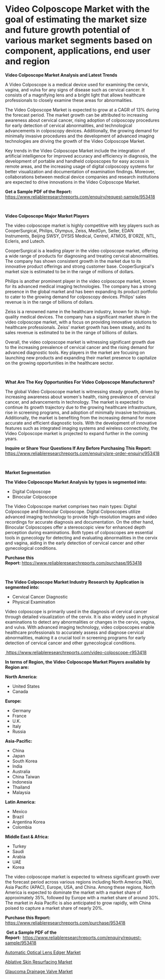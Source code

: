 <p><h1>Video Colposcope Market with the goal of estimating the market size and future growth potential of various market segments based on component, applications, end user and region</h1></p><p><strong>Video Colposcope Market Analysis and Latest Trends</strong></p>
<p><p>A Video Colposcope is a medical device used for examining the cervix, vagina, and vulva for any signs of disease such as cervical cancer. It consists of a magnifying lens and a bright light that allows healthcare professionals to closely examine these areas for abnormalities.</p><p>The Video Colposcope Market is expected to grow at a CAGR of 13% during the forecast period. The market growth can be attributed to increasing awareness about cervical cancer, rising adoption of colposcopy procedures for early detection of cervical abnormalities, and technological advancements in colposcopy devices. Additionally, the growing demand for minimally invasive procedures and the development of advanced imaging technologies are driving the growth of the Video Colposcope Market.</p><p>Key trends in the Video Colposcope Market include the integration of artificial intelligence for improved accuracy and efficiency in diagnosis, the development of portable and handheld colposcopes for easy access in remote areas, and the increasing usage of digital colposcopy systems for better visualization and documentation of examination findings. Moreover, collaborations between medical device companies and research institutions are expected to drive innovations in the Video Colposcope Market.</p></p>
<p><strong>Get a Sample PDF of the Report:&nbsp;</strong> <a href="https://www.reliableresearchreports.com/enquiry/request-sample/953418">https://www.reliableresearchreports.com/enquiry/request-sample/953418</a></p>
<p>&nbsp;</p>
<p><strong>Video Colposcope Major Market Players</strong></p>
<p><p>The video colposcope market is highly competitive with key players such as CooperSurgical, Philips, Olympus, Zeiss, MedGyn, Seiler, EDAN Instruments, Beijing SWSY, DYSIS Medical, Centrel, ATMOS, B'ORZE, NTL, Ecleris, and Lutech. </p><p>CooperSurgical is a leading player in the video colposcope market, offering a wide range of products for diagnosing and treating cervical abnormalities. The company has shown consistent growth in the market due to its innovative product offerings and strong customer base. CooperSurgical's market size is estimated to be in the range of millions of dollars.</p><p>Philips is another prominent player in the video colposcope market, known for its advanced medical imaging technologies. The company has a strong presence in the global market and has been expanding its product portfolio to cater to the growing demand for colposcopy devices. Philips' sales revenue is in the range of billions of dollars.</p><p>Zeiss is a renowned name in the healthcare industry, known for its high-quality medical devices. The company has a significant market share in the video colposcope market, with a focus on providing innovative solutions to healthcare professionals. Zeiss' market growth has been steady, and its sales revenue is estimated to be in the range of billions of dollars.</p><p>Overall, the video colposcope market is witnessing significant growth due to the increasing prevalence of cervical cancer and the rising demand for advanced diagnostic tools. Key players in the market are focusing on launching new products and expanding their market presence to capitalize on the growing opportunities in the healthcare sector.</p></p>
<p>&nbsp;</p>
<p><strong>What Are The Key Opportunities For Video Colposcope Manufacturers?</strong></p>
<p><p>The global Video Colposcope market is witnessing steady growth, driven by increasing awareness about women's health, rising prevalence of cervical cancer, and advancements in technology. The market is expected to continue its growth trajectory due to the growing healthcare infrastructure, rise in screening programs, and adoption of minimally invasive techniques. Additionally, the market is benefiting from the increasing demand for more accurate and efficient diagnostic tools. With the development of innovative features such as integrated imaging systems and wireless connectivity, the Video Colposcope market is projected to expand further in the coming years.</p></p>
<p><strong>Inquire or Share Your Questions If Any Before Purchasing This Report:</strong> <a href="https://www.reliableresearchreports.com/enquiry/pre-order-enquiry/953418">https://www.reliableresearchreports.com/enquiry/pre-order-enquiry/953418</a></p>
<p>&nbsp;</p>
<p><strong>Market Segmentation</strong></p>
<p><strong>The Video Colposcope Market Analysis by types is segmented into:</strong></p>
<p><ul><li>Digital Colposcope</li><li>Binocular Colposcope</li></ul></p>
<p><p>The Video Colposcope market comprises two main types: Digital Colposcope and Binocular Colposcope. Digital Colposcopes utilize advanced imaging technology to provide high-resolution images and video recordings for accurate diagnosis and documentation. On the other hand, Binocular Colposcopes offer a stereoscopic view for enhanced depth perception during examinations. Both types of colposcopes are essential tools in gynecology for detecting and evaluating abnormalities in the cervix and vagina, aiding in the early detection of cervical cancer and other gynecological conditions.</p></p>
<p><strong>Purchase this Report:&nbsp;</strong><a href="https://www.reliableresearchreports.com/purchase/953418">https://www.reliableresearchreports.com/purchase/953418</a></p>
<p>&nbsp;</p>
<p><strong>The Video Colposcope Market Industry Research by Application is segmented into:</strong></p>
<p><ul><li>Cervical Cancer Diagnostic</li><li>Physical Examination</li></ul></p>
<p><p>Video colposcope is primarily used in the diagnosis of cervical cancer through detailed visualization of the cervix. It is also widely used in physical examinations to detect any abnormalities or changes in the cervix, vagina, and vulva. With advanced imaging technology, video colposcopes enable healthcare professionals to accurately assess and diagnose cervical abnormalities, making it a crucial tool in screening programs for early detection of cervical cancer and other gynecological conditions.</p></p>
<p><a href="https://www.reliableresearchreports.com/video-colposcope-r953418">&nbsp;https://www.reliableresearchreports.com/video-colposcope-r953418</a></p>
<p><strong>In terms of Region, the Video Colposcope Market Players available by Region are:</strong></p>
<p>
    <p> <strong> North America: </strong>
        <ul>
            <li>United States</li>
            <li>Canada</li>
        </ul>
        </p> 
    <p> <strong> Europe: </strong>
        <ul>
            <li>Germany</li>
            <li>France</li>
            <li>U.K.</li>
            <li>Italy</li>
            <li>Russia</li>
        </ul>
        </p> 
    <p> <strong> Asia-Pacific: </strong>
        <ul>
            <li>China</li>
            <li>Japan</li>
            <li>South Korea</li>
            <li>India</li>
            <li>Australia</li>
            <li>China Taiwan</li>
            <li>Indonesia</li>
            <li>Thailand</li>
            <li>Malaysia</li>
        </ul>
        </p> 
    <p> <strong> Latin America: </strong>
        <ul>
            <li>Mexico</li>
            <li>Brazil</li>
            <li>Argentina Korea</li>
            <li>Colombia</li>
        </ul>
        </p> 
    <p> <strong> Middle East & Africa: </strong>
        <ul>
            <li>Turkey</li>
            <li>Saudi</li>
            <li>Arabia</li>
            <li>UAE</li>
            <li>Korea</li>
        </ul>
    </p>
    </p>
<p><p>The video colposcope market is expected to witness significant growth over the forecast period across various regions including North America (NA), Asia Pacific (APAC), Europe, USA, and China. Among these regions, North America is expected to dominate the market with a market share of approximately 35%, followed by Europe with a market share of around 30%. The market in Asia Pacific is also anticipated to grow rapidly, with China poised to capture a market share of nearly 20%.</p></p>
<p><strong>Purchase this Report: </strong><a href="https://www.reliableresearchreports.com/purchase/953418">https://www.reliableresearchreports.com/purchase/953418</a></p>
<p>&nbsp;<strong>Get a Sample PDF of the Report:&nbsp;&nbsp;</strong><a href="https://www.reliableresearchreports.com/enquiry/request-sample/953418">https://www.reliableresearchreports.com/enquiry/request-sample/953418</a></p>
<p><strong></strong></p>
<p><p><a href="https://www.linkedin.com/pulse/automatic-optical-lens-edger-market-analysis-its-cagr-segmentation-ctkof">Automatic Optical Lens Edger Market</a></p><p><a href="https://github.com/rahu1506/Market-Research-Report-List-4/blob/main/ablative-skin-resurfacing-market.md">Ablative Skin Resurfacing Market</a></p><p><a href="https://www.linkedin.com/pulse/glaucoma-drainage-valve-market-size-reveals-best-marketing-channels-svx6f?trackingId=vGD2xE8V5T%2BDyST%2FQ1iYRg%3D%3D">Glaucoma Drainage Valve Market</a></p></p>